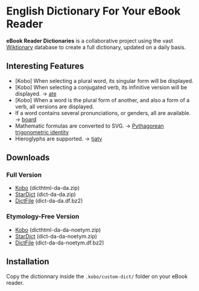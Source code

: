 # English Dictionary For Your eBook Reader

**eBook Reader Dictionaries** is a collaborative project using the vast [Wiktionary](https://en.wiktionary.org/) database to create a full dictionary, updated on a daily basis.

## Interesting Features

- [Kobo] When selecting a plural word, its singular form will be displayed.
- [Kobo] When selecting a conjugated verb, its infinitive version will be displayed. → [ate](screenshot-ate.png)
- [Kobo] When a word is the plural form of another, and also a form of a verb, all versions are displayed. <!-- → [](screenshot-.png) -->
- If a word contains several pronunciations, or genders, all are available. → [board](screenshot-board.png)
- Mathematic formulas are converted to SVG. → [Pythagorean trigonometric identity](screenshot-pythagorean_trigonometric_identity.png)
- Hieroglyphs are supported. → [tjaty](screenshot-tjaty.png)

## Downloads

### Full Version

- [Kobo](https://github.com/BoboTiG/ebook-reader-dict/releases/download/en/dicthtml-en-da.zip) (dicthtml-da-da.zip)
- [StarDict](https://github.com/BoboTiG/ebook-reader-dict/releases/download/en/dict-da-da.zip) (dict-da-da.zip)
- [DictFile](https://github.com/BoboTiG/ebook-reader-dict/releases/download/en/dict-da-da.df.bz2) (dict-da-da.df.bz2)

### Etymology-Free Version

- [Kobo](https://github.com/BoboTiG/ebook-reader-dict/releases/download/en/dicthtml-da-da-noetym.zip) (dicthtml-da-da-noetym.zip)
- [StarDict](https://github.com/BoboTiG/ebook-reader-dict/releases/download/en/dict-da-da-noetym.zip) (dict-da-da-noetym.zip)
- [DictFile](https://github.com/BoboTiG/ebook-reader-dict/releases/download/en/dict-da-da-noetym.df.bz2) (dict-da-da-noetym.df.bz2)

## Installation

Copy the dictionnary inside the `.kobo/custom-dict/` folder on your eBook reader.
